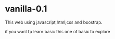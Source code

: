 # vanilla-0.1
This web using javascript,html,css and boostrap.

if you want tp learn basic this one of basic to explore